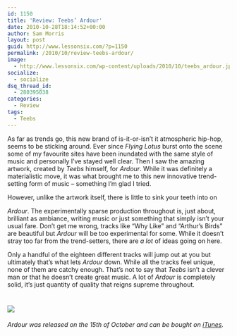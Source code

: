 ```yaml
---
id: 1150
title: 'Review: Teebs’ Ardour'
date: 2010-10-28T18:14:52+00:00
author: Sam Morris
layout: post
guid: http://www.lessonsix.com/?p=1150
permalink: /2010/10/review-teebs-ardour/
image:
  - http://www.lessonsix.com/wp-content/uploads/2010/10/teebs_ardour.jpg
socialize:
  - socialize
dsq_thread_id:
  - 280395038
categories:
  - Review
tags:
  - Teebs
---
```

As far as trends go, this new brand of is-it-or-isn&#8217;t it atmospheric hip-hop, seems to be sticking around. Ever since _Flying Lotus_ burst onto the scene some of my favourite sites have been inundated with the same style of music and personally I&#8217;ve stayed well clear. Then I saw the amazing artwork, created by _Teebs_ himself, for _Ardour_. While it was definitely a materialistic move, it was what brought me to this new innovative trend-setting form of music &#8211; something I&#8217;m glad I tried.

<!--more-->However, unlike the artwork itself, there is little to sink your teeth into on 

_Ardour_. The experimentally sparse production throughout is, just about, brilliant as ambiance, writing music or just something that simply isn&#8217;t your usual fare. Don&#8217;t get me wrong, tracks like &#8220;Why Like&#8221; and &#8220;Arthur&#8217;s Birds&#8221; are beautiful but _Ardour_ will be too experimental for some. While it doesn&#8217;t stray too far from the trend-setters, there are _a lot_ of ideas going on here.

Only a handful of the eighteen different tracks will jump out at you but ultimately that&#8217;s what lets _Ardour_ down. While all the tracks feel unique, none of them are catchy enough. That&#8217;s not to say that _Teebs_ isn&#8217;t a clever man or that he doesn&#8217;t create great music. A lot of _Ardour_ is completely solid, it&#8217;s just quantity of quality that reigns supreme throughout.

# ![](http://www.lessonsix.com/wp-content/themes/lessonsix/images/review_three.png)

_Ardour was released on the 15th of October and can be bought on [iTunes](http://itunes.apple.com/gb/album/ardour/id396011346)._